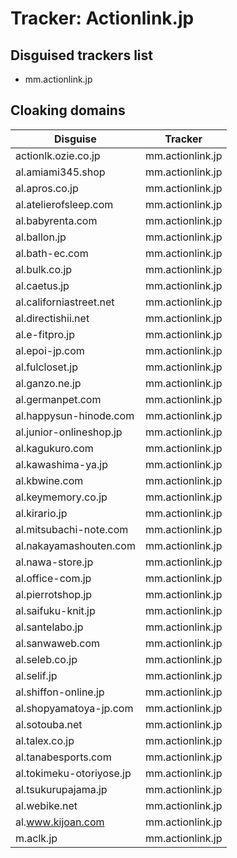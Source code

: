 # Tracker: Actionlink.jp

## Disguised trackers list

* mm.actionlink.jp

## Cloaking domains

| Disguise | Tracker |
| ---- | ---- |
| actionlk.ozie.co.jp | mm.actionlink.jp |
| al.amiami345.shop | mm.actionlink.jp |
| al.apros.co.jp | mm.actionlink.jp |
| al.atelierofsleep.com | mm.actionlink.jp |
| al.babyrenta.com | mm.actionlink.jp |
| al.ballon.jp | mm.actionlink.jp |
| al.bath-ec.com | mm.actionlink.jp |
| al.bulk.co.jp | mm.actionlink.jp |
| al.caetus.jp | mm.actionlink.jp |
| al.californiastreet.net | mm.actionlink.jp |
| al.directishii.net | mm.actionlink.jp |
| al.e-fitpro.jp | mm.actionlink.jp |
| al.epoi-jp.com | mm.actionlink.jp |
| al.fulcloset.jp | mm.actionlink.jp |
| al.ganzo.ne.jp | mm.actionlink.jp |
| al.germanpet.com | mm.actionlink.jp |
| al.happysun-hinode.com | mm.actionlink.jp |
| al.junior-onlineshop.jp | mm.actionlink.jp |
| al.kagukuro.com | mm.actionlink.jp |
| al.kawashima-ya.jp | mm.actionlink.jp |
| al.kbwine.com | mm.actionlink.jp |
| al.keymemory.co.jp | mm.actionlink.jp |
| al.kirario.jp | mm.actionlink.jp |
| al.mitsubachi-note.com | mm.actionlink.jp |
| al.nakayamashouten.com | mm.actionlink.jp |
| al.nawa-store.jp | mm.actionlink.jp |
| al.office-com.jp | mm.actionlink.jp |
| al.pierrotshop.jp | mm.actionlink.jp |
| al.saifuku-knit.jp | mm.actionlink.jp |
| al.santelabo.jp | mm.actionlink.jp |
| al.sanwaweb.com | mm.actionlink.jp |
| al.seleb.co.jp | mm.actionlink.jp |
| al.selif.jp | mm.actionlink.jp |
| al.shiffon-online.jp | mm.actionlink.jp |
| al.shopyamatoya-jp.com | mm.actionlink.jp |
| al.sotouba.net | mm.actionlink.jp |
| al.talex.co.jp | mm.actionlink.jp |
| al.tanabesports.com | mm.actionlink.jp |
| al.tokimeku-otoriyose.jp | mm.actionlink.jp |
| al.tsukurupajama.jp | mm.actionlink.jp |
| al.webike.net | mm.actionlink.jp |
| al.www.kijoan.com | mm.actionlink.jp |
| m.aclk.jp | mm.actionlink.jp |